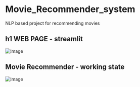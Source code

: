 # Movie_Recommender_system
NLP based project for recommending movies


## h1 WEB PAGE - streamlit

![image](https://user-images.githubusercontent.com/63898454/235310228-36e25f89-f895-4542-a057-2355684a134a.png)



## Movie Recommender - working state

![image](https://user-images.githubusercontent.com/63898454/235310297-494cc8ad-8c17-4c11-8c0c-0c62ad617581.png)
